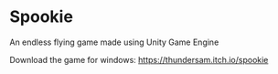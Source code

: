 # Spookie
 An endless flying game made using Unity Game Engine
 
 
 Download the game for windows: https://thundersam.itch.io/spookie
